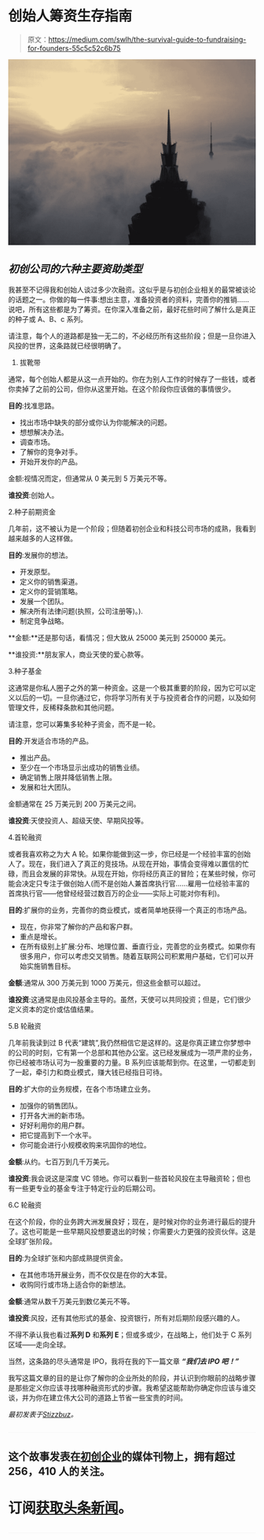 # 创始人筹资生存指南

> 原文：<https://medium.com/swlh/the-survival-guide-to-fundraising-for-founders-55c5c52c6b75>

![](img/d18e49e028f01f992526bb780542452c.png)

## ***初创公司的六种主要资助类型***

我甚至不记得我和创始人谈过多少次融资。这似乎是与初创企业相关的最常被谈论的话题之一。你做的每一件事:想出主意，准备投资者的资料，完善你的推销……说吧，所有这些都是为了筹资。在你深入准备之前，最好花些时间了解什么是真正的种子或 A、B、c 系列。

请注意，每个人的道路都是独一无二的，不必经历所有这些阶段；但是一旦你进入风投的世界，这条路就已经很明确了。

1.  拔靴带

通常，每个创始人都是从这一点开始的。你在为别人工作的时候存了一些钱，或者你卖掉了之前的公司，但你从这里开始。在这个阶段你应该做的事情很少。

**目的**:找准思路。

*   找出市场中缺失的部分或你认为你能解决的问题。
*   想想解决办法。
*   调查市场。
*   了解你的竞争对手。
*   开始开发你的产品。

金额:视情况而定，但通常从 0 美元到 5 万美元不等。

**谁投资**:创始人。

2.种子前期资金

几年前，这不被认为是一个阶段；但随着初创企业和科技公司市场的成熟，我看到越来越多的人这样做。

**目的**:发展你的想法。

*   开发原型。
*   定义你的销售渠道。
*   定义你的营销策略。
*   发展一个团队。
*   解决所有法律问题(执照，公司注册等)。).
*   制定竞争战略。

**金额:**还是那句话，看情况；但大致从 25000 美元到 250000 美元。

**谁投资:**朋友家人，商业天使的爱心款等。

3.种子基金

这通常是你私人圈子之外的第一种资金。这是一个极其重要的阶段，因为它可以定义以后的一切。一旦你通过它，你将学习所有关于与投资者合作的问题，以及如何管理文件，反稀释条款和其他问题。

请注意，您可以筹集多轮种子资金，而不是一轮。

**目的**:开发适合市场的产品。

*   推出产品。
*   至少在一个市场显示出成功的销售业绩。
*   确定销售上限并降低销售上限。
*   发展和壮大团队。

金额通常在 25 万美元到 200 万美元之间。

**谁投资**:天使投资人、超级天使、早期风投等。

4.首轮融资

或者我喜欢称之为大 A 轮。如果你能做到这一步，你已经是一个经验丰富的创始人了。现在，我们进入了真正的竞技场。从现在开始，事情会变得难以置信的忙碌，而且会发展的非常快。从现在开始，你将经历真正的冒险；在某些时候，你可能会决定只专注于做创始人(而不是创始人兼首席执行官……雇用一位经验丰富的首席执行官——他曾经经营过数百万的企业——实际上可能对你有利)。

**目的**:扩展你的业务，完善你的商业模式，或者简单地获得一个真正的市场产品。

*   现在，你非常了解你的产品和客户群。
*   重点是增长。
*   在所有级别上扩展:分布、地理位置、垂直行业，完善您的业务模式。如果你有很多用户，你可以考虑交叉销售。随着互联网公司积累用户基础，它们可以开始实施销售目标。

**金额**:通常从 300 万美元到 1000 万美元，但这些金额可以超过。

**谁投资**:这通常是由风投基金主导的。虽然，天使可以共同投资；但是，它们很少定义资本的定价或估值结果。

5.B 轮融资

几年前我读到过 B 代表“建筑”,我仍然相信它是这样的。这是你真正建立你梦想中的公司的时刻，它有第一个总部和其他办公室。这已经发展成为一项严肃的业务，你已经被市场认可为一股重要的力量。B 系列应该能帮到你。在这里，一切都走到了一起，牵引力和商业模式，赚大钱已经指日可待。

**目的**:扩大你的业务规模，在各个市场建立业务。

*   加强你的销售团队。
*   打开各大洲的新市场。
*   好好利用你的用户群。
*   把它提高到下一个水平。
*   你可能会进行小规模收购来巩固你的地位。

**金额**:从约。七百万到几千万美元。

**谁投资**:我会说这是深度 VC 领地。你可以看到一些首轮风投在主导融资轮；但也有一些更专业的基金专注于特定行业的后期公司。

6.C 轮融资

在这个阶段，你的业务跨大洲发展良好；现在，是时候对你的业务进行最后的提升了。这也可能是一些早期风投想要退出的时候；你需要火力更强的投资伙伴。这是全球扩张阶段。

**目的**:为全球扩张和内部成熟提供资金。

*   在其他市场开展业务，而不仅仅是在你的大本营。
*   收购同行或市场上适合你的新想法。

**金额**:通常从数千万美元到数亿美元不等。

**谁投资**:风投，还有其他形式的基金、投资银行，所有对后期阶段感兴趣的人。

不得不承认我也看过**系列 D** 和**系列 E**；但或多或少，在战略上，他们处于 C 系列区域——走向全球。

当然，这条路的尽头通常是 IPO，我将在我的下一篇文章 ***“我们去 IPO 吧！”***

我写这篇文章的目的是让你了解你的企业所处的阶段，并认识到你眼前的战略步骤是那些定义你应该寻找哪种融资形式的步骤。我希望这能帮助你确定你应该与谁交谈，并为你在建立伟大公司的道路上节省一些宝贵的时间。

*最初发表于*[*Stizzbuz*](http://www.stizzbuzz.com/the-survival-guide-to-fundraising-for-founders/)*。*

![](img/70cd62e4bfba19568e87ab10ede853cf.png)

## 这个故事发表在[初创企业](https://medium.com/swlh)的媒体刊物上，拥有超过 256，410 人的关注。

# 订阅[获取头条新闻](http://growthsupply.com/the-startup-newsletter/)。

![](img/70cd62e4bfba19568e87ab10ede853cf.png)